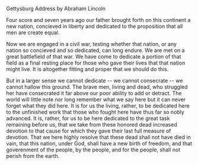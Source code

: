 Gettysburg Address by Abraham Lincoln

Four score and seven years ago our father brought forth on this continent a new nation, concieved in liberty and dedicated to the proposition that all men are create equal.

Now we are engaged in a civil war, testing whether that nation, or any nation so concieved and so dedicated, can long endure. 
We are met on a great battlefield of that war.
We have come to dedicate a portion of that field as a final resting place for those who gave their lives that that nation might live.
It is altogether fitting and proper that we should do this.

But in a larger sense we cannot dedicate -- we cannot consecrate -- we cannot hallow this ground.
The brave men, living and dead, who struggled her have consecrated it far above our poor ability to add or detract.
The world will little note nor long remember what we say here but it can never forget what they did here.
It is for us the living, rather, to be dedicated here to the unfinished work that those who fought here have thus far so nobly advanced.
It is, rather, for us to be here dedicated to the great task remaining before us, that we take from these honored dead increased devotion to that cause for which they gave their last full measure of devotion.
That we here highly resolve that these dead shall not have died in vain,
that this nation, under God, shall have a new birth of freedom,
and that goverenment of the people, by the people, and for the people, shall not perish from the earth.
